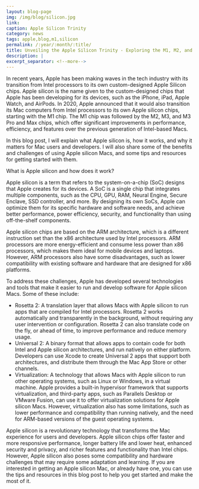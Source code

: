 ```yaml
---
layout: blog-page
img: /img/blog/silicon.jpg
link: 
caption: Apple Silicon Trinity 
category: news
tags: apple,blog,m1,silicon
permalink: /:year/:month/:title/
title: Unveiling the Apple Silicon Trinity - Exploring the M1, M2, and M3 Chips
description: |
excerpt_separator: <!--more-->
---
```


In recent years, Apple has been making waves in the tech industry with its transition from Intel processors to its own custom-designed Apple Silicon chips. Apple silicon is the name given to the custom-designed chips that Apple has been developing for its devices, such as the iPhone, iPad, Apple Watch, and AirPods. In 2020, Apple announced that it would also transition its Mac computers from Intel processors to its own Apple silicon chips, starting with the M1 chip. The M1 chip was followed by the M2, M3, and M3 Pro and Max chips, which offer significant improvements in performance, efficiency, and features over the previous generation of Intel-based Macs.

In this blog post, I will explain what Apple silicon is, how it works, and why it matters for Mac users and developers. I will also share some of the benefits and challenges of using Apple silicon Macs, and some tips and resources for getting started with them.

What is Apple silicon and how does it work?

Apple silicon is a term that refers to the system-on-a-chip (SoC) designs that Apple creates for its devices. A SoC is a single chip that integrates multiple components, such as the CPU, GPU, RAM, Neural Engine, Secure Enclave, SSD controller, and more. By designing its own SoCs, Apple can optimize them for its specific hardware and software needs, and achieve better performance, power efficiency, security, and functionality than using off-the-shelf components.

Apple silicon chips are based on the ARM architecture, which is a different instruction set than the x86 architecture used by Intel processors. ARM processors are more energy-efficient and consume less power than x86 processors, which makes them ideal for mobile devices and laptops. However, ARM processors also have some disadvantages, such as lower compatibility with existing software and hardware that are designed for x86 platforms.

To address these challenges, Apple has developed several technologies and tools that make it easier to run and develop software for Apple silicon Macs. Some of these include:

* Rosetta 2: A translation layer that allows Macs with Apple silicon to run apps that are compiled for Intel processors. Rosetta 2 works automatically and transparently in the background, without requiring any user intervention or configuration. Rosetta 2 can also translate code on the fly, or ahead of time, to improve performance and reduce memory usage.
* Universal 2: A binary format that allows apps to contain code for both Intel and Apple silicon architectures, and run natively on either platform. Developers can use Xcode to create Universal 2 apps that support both architectures, and distribute them through the Mac App Store or other channels.
* Virtualization: A technology that allows Macs with Apple silicon to run other operating systems, such as Linux or Windows, in a virtual machine. Apple provides a built-in hypervisor framework that supports virtualization, and third-party apps, such as Parallels Desktop or VMware Fusion, can use it to offer virtualization solutions for Apple silicon Macs. However, virtualization also has some limitations, such as lower performance and compatibility than running natively, and the need for ARM-based versions of the guest operating systems.

Apple silicon is a revolutionary technology that transforms the Mac experience for users and developers. Apple silicon chips offer faster and more responsive performance, longer battery life and lower heat, enhanced security and privacy, and richer features and functionality than Intel chips. However, Apple silicon also poses some compatibility and hardware challenges that may require some adaptation and learning. If you are interested in getting an Apple silicon Mac, or already have one, you can use the tips and resources in this blog post to help you get started and make the most of it.